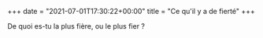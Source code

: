 +++
date = "2021-07-01T17:30:22+00:00"
title = "Ce qu'il y a de fierté"
+++

De quoi es-tu la plus fière, ou le plus fier ?
